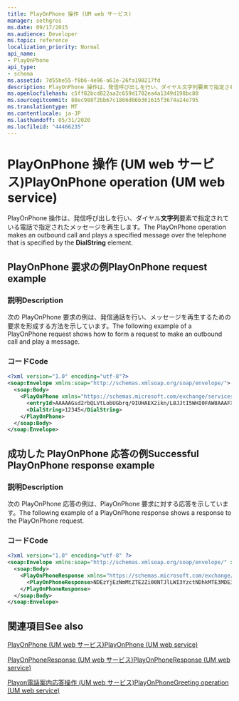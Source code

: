 ```yaml
---
title: PlayOnPhone 操作 (UM web サービス)
manager: sethgros
ms.date: 09/17/2015
ms.audience: Developer
ms.topic: reference
localization_priority: Normal
api_name:
- PlayOnPhone
api_type:
- schema
ms.assetid: 7d55be55-f8b6-4e96-a61e-26fa190217fd
description: PlayOnPhone 操作は、発信呼び出しを行い、ダイヤル文字列要素で指定されている電話で指定されたメッセージを再生します。
ms.openlocfilehash: c5ff82bcd822aa2c659d1782ea4a1349d198bc80
ms.sourcegitcommit: 88ec988f2bb67c1866d06b361615f3674a24e795
ms.translationtype: MT
ms.contentlocale: ja-JP
ms.lasthandoff: 05/31/2020
ms.locfileid: "44466235"
---
```

# <a name="playonphone-operation-um-web-service"></a><span data-ttu-id="0a9e9-103">PlayOnPhone 操作 (UM web サービス)</span><span class="sxs-lookup"><span data-stu-id="0a9e9-103">PlayOnPhone operation (UM web service)</span></span>

<span data-ttu-id="0a9e9-104">PlayOnPhone 操作は、発信呼び出しを行い、ダイヤル**文字列**要素で指定されている電話で指定されたメッセージを再生します。</span><span class="sxs-lookup"><span data-stu-id="0a9e9-104">The PlayOnPhone operation makes an outbound call and plays a specified message over the telephone that is specified by the **DialString** element.</span></span> 
  
## <a name="playonphone-request-example"></a><span data-ttu-id="0a9e9-105">PlayOnPhone 要求の例</span><span class="sxs-lookup"><span data-stu-id="0a9e9-105">PlayOnPhone request example</span></span>

### <a name="description"></a><span data-ttu-id="0a9e9-106">説明</span><span class="sxs-lookup"><span data-stu-id="0a9e9-106">Description</span></span>

<span data-ttu-id="0a9e9-107">次の PlayOnPhone 要求の例は、発信通話を行い、メッセージを再生するための要求を形成する方法を示しています。</span><span class="sxs-lookup"><span data-stu-id="0a9e9-107">The following example of a PlayOnPhone request shows how to form a request to make an outbound call and play a message.</span></span>
  
### <a name="code"></a><span data-ttu-id="0a9e9-108">コード</span><span class="sxs-lookup"><span data-stu-id="0a9e9-108">Code</span></span>

```XML
<?xml version="1.0" encoding="utf-8"?>
<soap:Envelope xmlns:soap="http://schemas.xmlsoap.org/soap/envelope/">
  <soap:Body>
    <PlayOnPhone xmlns="https://schemas.microsoft.com/exchange/services/2006/messages">
      <entryId>AAAAAGsd2rbQLVtLobUGbrq/9IUHAEX2ikn/L8JJtI5WHI0FAW8AAAFXHhsAACxVpEl+KVVLl957wp//x6UAGAetcDUAAA==</entryId>
      <DialString>12345</DialString>
    </PlayOnPhone>
  </soap:Body>
</soap:Envelope>
```

## <a name="successful-playonphone-response-example"></a><span data-ttu-id="0a9e9-109">成功した PlayOnPhone 応答の例</span><span class="sxs-lookup"><span data-stu-id="0a9e9-109">Successful PlayOnPhone response example</span></span>

### <a name="description"></a><span data-ttu-id="0a9e9-110">説明</span><span class="sxs-lookup"><span data-stu-id="0a9e9-110">Description</span></span>

<span data-ttu-id="0a9e9-111">次の PlayOnPhone 応答の例は、PlayOnPhone 要求に対する応答を示しています。</span><span class="sxs-lookup"><span data-stu-id="0a9e9-111">The following example of a PlayOnPhone response shows a response to the PlayOnPhone request.</span></span>
  
### <a name="code"></a><span data-ttu-id="0a9e9-112">コード</span><span class="sxs-lookup"><span data-stu-id="0a9e9-112">Code</span></span>

```XML
<?xml version="1.0" encoding="utf-8" ?> 
<soap:Envelope xmlns:soap="http://schemas.xmlsoap.org/soap/envelope/" xmlns:xsi="http://www.w3.org/2001/XMLSchema-instance" xmlns:xsd="http://www.w3.org/2001/XMLSchema">
  <soap:Body>
    <PlayOnPhoneResponse xmlns="https://schemas.microsoft.com/exchange/services/2006/messages">
      <PlayOnPhoneResponse>NDEzYjEzNmMtZTE2Zi00NTJlLWI3YzctNDhkMTE3MDE3YjlmQGRmLWV1bS0wMS5leGNoYW5nZS5jb3JwLm1pY3Jvc29mdC5jb20=</PlayOnPhoneResponse> 
    </PlayOnPhoneResponse>
  </soap:Body>
</soap:Envelope>
```

## <a name="see-also"></a><span data-ttu-id="0a9e9-113">関連項目</span><span class="sxs-lookup"><span data-stu-id="0a9e9-113">See also</span></span>



[<span data-ttu-id="0a9e9-114">PlayOnPhone (UM web サービス)</span><span class="sxs-lookup"><span data-stu-id="0a9e9-114">PlayOnPhone (UM web service)</span></span>](playonphone-um-web-service.md)
  
[<span data-ttu-id="0a9e9-115">PlayOnPhoneResponse (UM web サービス)</span><span class="sxs-lookup"><span data-stu-id="0a9e9-115">PlayOnPhoneResponse (UM web service)</span></span>](playonphoneresponse-um-web-service.md)
  
[<span data-ttu-id="0a9e9-116">Playon電話案内応答操作 (UM web サービス)</span><span class="sxs-lookup"><span data-stu-id="0a9e9-116">PlayOnPhoneGreeting operation (UM web service)</span></span>](playonphonegreeting-operation-um-web-service.md)

